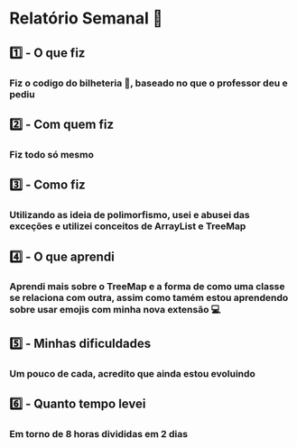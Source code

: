 # Relatório Semanal :office:

## :one: - O que fiz

### Fiz o codigo do bilheteria 🥳, baseado no que o professor deu e pediu

## :two: - Com quem fiz

### Fiz todo só mesmo

## :three: - Como fiz

### Utilizando as ideia de polimorfismo, usei e abusei das exceções e utilizei conceitos de ArrayList e TreeMap

## :four: - O que aprendi

### Aprendi mais sobre o TreeMap e a forma de como uma classe se relaciona com outra, assim como tamém estou aprendendo sobre usar emojis com minha nova extensão 💻

## :five: - Minhas dificuldades

### Um pouco de cada, acredito que ainda estou evoluindo

## :six: - Quanto tempo levei

### Em torno de 8 horas divididas em 2 dias
